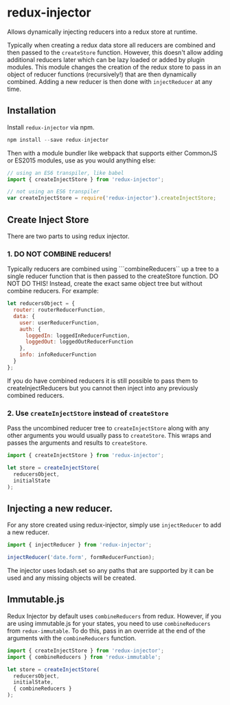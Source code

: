 # redux-injector
Allows dynamically injecting reducers into a redux store at runtime.

Typically when creating a redux data store all reducers are combined and then passed to the ```createStore``` function. However, this doesn't allow adding additional reducers later which can be lazy loaded or added by plugin modules. This module changes the creation of the redux store to pass in an object of reducer functions (recursively!) that are then dynamically combined. Adding a new reducer is then done with ```injectReducer``` at any time.

## Installation
Install ```redux-injector``` via npm.

```javascript
npm install --save redux-injector
```

Then with a module bundler like webpack that supports either CommonJS or ES2015 modules, use as you would anything else:
 
 ```javascript
 // using an ES6 transpiler, like babel
 import { createInjectStore } from 'redux-injector';
 
 // not using an ES6 transpiler
 var createInjectStore = require('redux-injector').createInjectStore;
 ```


## Create Inject Store
There are two parts to using redux injector.

### 1. DO NOT COMBINE reducers!
Typically reducers are combined using ```combineReducers`` up a tree to a single reducer function that is then passed to the createStore function. DO NOT DO THIS! Instead, create the exact same object tree but without combine reducers. For example:
 
 ```javascript
 let reducersObject = {
   router: routerReducerFunction,
   data: {
     user: userReducerFunction,
     auth: {
       loggedIn: loggedInReducerFunction,
       loggedOut: loggedOutReducerFunction
     },
     info: infoReducerFunction
   }
 };
 ```
 
If you do have combined reducers it is still possible to pass them to createInjectReducers but you cannot then inject into any previously combined reducers.

### 2. Use ```createInjectStore``` instead of ```createStore```
Pass the uncombined reducer tree to ```createInjectStore``` along with any other arguments you would usually pass to ```createStore```. This wraps and passes the arguments and results to ```createStore```. 

```javascript
import { createInjectStore } from 'redux-injector';

let store = createInjectStore(
  reducersObject,
  initialState
); 
```

## Injecting a new reducer.
For any store created using redux-injector, simply use ```injectReducer``` to add a new reducer.

```javascript
import { injectReducer } from 'redux-injector';

injectReducer('date.form', formReducerFunction);
```

The injector uses lodash.set so any paths that are supported by it can be used and any missing objects will be created.

## Immutable.js
Redux Injector by default uses ```combineReducers``` from redux. However, if you are using immutable.js for your states, you need to use  ```combineReducers``` from ```redux-immutable```. To do this, pass in an override at the end of the arguments with the ```combineReducers``` function.

```javascript
import { createInjectStore } from 'redux-injector';
import { combineReducers } from 'redux-immutable';

let store = createInjectStore(
  reducersObject,
  initialState,
  { combineReducers }
); 
```